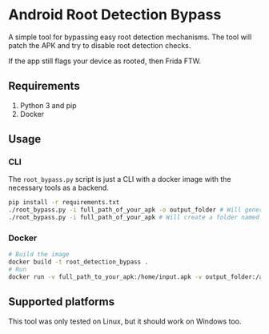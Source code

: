 # Android Root Detection Bypass

A simple tool for bypassing easy root detection mechanisms. The tool will patch the APK and try to disable root detection checks.

If the app still flags your device as rooted, then Frida FTW.

## Requirements

1. Python 3 and pip
2. Docker

## Usage

### CLI

The `root_bypass.py` script is just a CLI with a docker image with the necessary tools as a backend.

```sh
pip install -r requirements.txt
./root_bypass.py -i full_path_of_your_apk -o output_folder # Will generate an APK with the name generated.apk in output_folder
./root_bypass.py -i full_path_of_your_apk # Will create a folder named output with the generated APK in it
```

### Docker

```sh
# Build the image
docker build -t root_detection_bypass .
# Run 
docker run -v full_path_to_your_apk:/home/input.apk -v output_folder:/app/output/ root_detection_bypass:latest
```

## Supported platforms

This tool was only tested on Linux, but it should work on Windows too.
